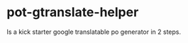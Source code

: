 pot-gtranslate-helper
=====================

Is a kick starter google translatable po generator in 2 steps.

